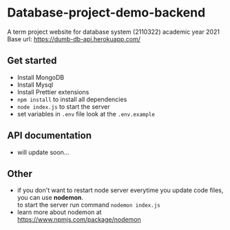# Database-project-demo-backend

A term project website for database system (2110322) academic year 2021  
Base url: <https://dumb-db-api.herokuapp.com/>

## Get started

- Install MongoDB
- Install Mysql
- Install Prettier extensions
- `npm install` to install all dependencies
- `node index.js` to start the server
- set variables in `.env` file look at the `.env.example`

## API documentation

- will update soon...

## Other

- if you don't want to restart node server everytime you update code files, you can use **nodemon**. <br>
  to start the server run command `nodemon index.js`
- learn more about nodemon at <https://www.npmjs.com/package/nodemon>
